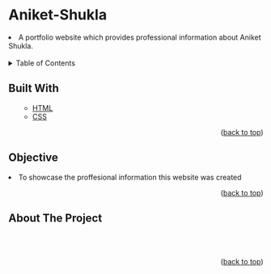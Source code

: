 # Aniket-Shukla
<li>A portfolio website which provides professional information about Aniket Shukla.</li>
<br>

<!-- TABLE OF CONTENTS -->

<details>
  <summary>Table of Contents</summary>
  <ol>
    <ul>
       <li><a href="#built-with">Built With</a></li>
      <li><a href="#Objective">Objective</a></li>
      <li><a href="#about-the-project">About The Project</a></li>
      </ul>
  </ol>
</details>

<!-- Built with -->
## Built With
<ol>
    <ul>
      <li><a href="https://html.com/">HTML</a></li>
       <li><a href="https://css-tricks.com/">CSS</a></li>
     <!-- <li><a href="https://www.javascript.com/">JavaScript</a></li> -->
      </ul>
  <p align="right">(<a href="#Let's Invite ">back to top</a>)</p>
  </ol>
  
## Objective
<li>To showcase the proffesional information this website was created</li>
<p align="right">(<a href="#Let's Invite ">back to top</a>)</p>


<!-- ABOUT THE PROJECT -->
## About The Project
<br>
<br>
<p align="right">(<a href="#Let's Invite ">back to top</a>)</p>




